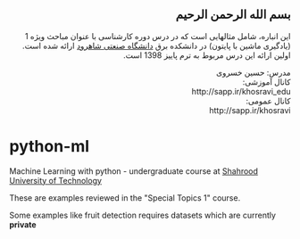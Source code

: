 <h2 dir=rtl>
بسم الله الرحمن الرحیم
</h2>
<p dir=rtl>
این انباره، شامل مثالهایی است که در درس دوره کارشناسی با عنوان مباحث ویژه 1 (یادگیری ماشین با پایتون) در دانشکده برق <a href="http://shahroodut.ac.ir">دانشگاه صنعتی شاهرود</a> ارائه شده است.
اولین ارائه این درس مربوط به ترم پاییز 1398 است.
</p>
<p dir=rtl>
مدرس: حسین خسروی
<br/>
کانال آموزشی:
<br/>
http://sapp.ir/khosravi_edu
<br/>
کانال عمومی:
<br/>
http://sapp.ir/khosravi
</p>

# python-ml
Machine Learning with python - undergraduate course at [Shahrood University of Technology](http://shahroodut.ac.ir)

These are examples reviewed in the "Special Topics 1" course.

Some examples like fruit detection requires datasets which are currently **private**
